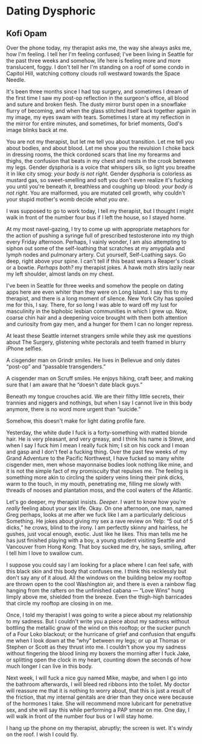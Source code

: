 # Dating Dysphoric
## Kofi Opam

Over the phone today, my therapist asks me, the way she always asks me, how I'm feeling. I tell her I'm feeling confused; I've been living in Seattle for the past three weeks and somehow, life here is feeling more and more translucent, foggy. I don't tell her I'm standing on a roof of some condo in Capitol Hill, watching cottony clouds roll westward towards the Space Needle.

It's been three months since I had top surgery, and sometimes I dream of the first time I saw my  post-op reflection in the surgeon's office, all blood and suture and broken flesh. The dusty mirror burst open in a snowflake flurry of becoming, and when the glass stitched itself back together again in my image, my eyes swam with tears. Sometimes I stare at my reflection in the mirror for entire minutes, and sometimes, for brief moments, God's image blinks back at me.

You are not my therapist, but let me tell you about transition. Let me tell you about bodies, and about blood. Let me show you the revulsion I choke back in dressing rooms, the thick cordoned scars that line my forearms and thighs, the confusion that beats in my chest and nests in the crook between my legs. Gender dysphoria is a voice that whispers silk, so light you breathe it in like city smog: _your body is not right_. Gender dysphoria is colorless as mustard gas, so sweet-smelling and soft you don't even realize it's fucking you until you're beneath it, breathless and coughing up blood: _your body is not right_. You are malformed, you are mutated cell growth, why couldn't your stupid mother's womb decide _what you are_.

I was supposed to go to work today, I tell my therapist, but I thought I might walk in front of the number four bus if I left the house, so I stayed home.

At my most navel-gazing, I try to come up with appropriate metaphors for the action of pushing a syringe full of prescribed testosterone into my thigh every Friday afternoon. Perhaps, I vainly wonder, I am also attempting to siphon out some of the self-loathing that scratches at my amygdala and lymph nodes and pulmonary artery. Cut yourself, Self-Loathing says. Go deep, right above your spine. I can't tell if this beast wears a Reaper's cloak or a bowtie. _Perhaps both?_ my therapist jokes. A hawk moth stirs lazily near my left shoulder, almost lands on my chest.

I've been in Seattle for three weeks and somehow the people on dating apps here are even whiter than they were on Long Island. I say this to my therapist, and there is a long moment of silence. New York City has spoiled me for this, I say. There, for so long I was able to ward off my lust for masculinity in the biphobic lesbian communities in which I grew up. Now, coarse chin hair and a deepening voice brought with them both attention and curiosity from gay men, and a hunger for them I can no longer repress.

At least these Seattle internet strangers smile while they ask me questions about The Surgery, glistening white pectorals and teeth framed in blurry iPhone selfies.

A cisgender man on Grindr smiles. He lives in Bellevue and only dates “post-op” and “passable transgenders.”

A cisgender man on Scruff smiles. He enjoys hiking, craft beer, and making sure that I am aware that he “doesn't date black guys.”

Beneath my tongue crouches acid. We are their filthy little secrets, their trannies and niggers and nothings, but when I say I cannot live in this body anymore, there is no word more urgent than “suicide.”

Somehow, this doesn't make for light dating profile fare.

Yesterday, the white dude I fuck is a forty-something with matted blonde hair. He is very pleasant, and very greasy, and I think his name is Steve, and when I say I fuck him I mean I really fuck him; I sit on his cock and I moan and gasp and I don't feel a fucking thing. Over the past few weeks of my Grand Adventure to the Pacific Northwest, I have fucked so many white cisgender men, men whose mayonnaise bodies look nothing like mine, and it is not the simple fact of my promiscuity that repulses me. The feeling is something more akin to circling the spidery veins lining their pink dicks, warm to the touch, in my mouth, penetrating me, filling me slowly with threads of nooses and plantation moss, and the cool waters of the Atlantic.

Let's go deeper, my therapist insists. _Deeper_. I want to know how you're _really_ feeling about your sex life. Okay. On one afternoon, one man, named Greg perhaps, looks at me after we fuck like I am a particularly delicious Something. He jokes about giving my sex a rave review on Yelp: “5 out of 5 dicks,” he crows, blind to the irony. I am perfectly skinny and hairless, he gushes, just vocal enough, exotic. Just like he likes. This man tells me he has just finished playing with a boy, a young student visiting Seattle and Vancouver from Hong Kong. That boy sucked me dry, he says, smiling, after I tell him I love to swallow cum.

I suppose you could say I am looking for a place where I can feel safe, with this black skin and this body that confuses me. I think this recklessly but don't say any of it aloud. All the windows on the building below my rooftop are thrown open to the cool Washington air, and there is even a rainbow flag hanging from the rafters on the unfinished cabana — “Love Wins” hung limply above me, shielded from the breeze. Even the thigh-high barricades that circle my rooftop are closing in on me.

Once, I told my therapist I was going to write a piece about my relationship to my sadness. But I couldn't write you a piece about my sadness without bottling the metallic gnaw of the wind on this rooftop; or the sucker punch of a Four Loko blackout; or the hurricane of grief and confusion that engulfs me when I look down at the “why” between my legs; or up at Thomas or Stephen or Scott as they thrust into me. I couldn't show you my sadness without fingering the blood lining my boxers the morning after I fuck Jake, or splitting open the clock in my heart, counting down the seconds of how much longer I can live in this body.

Next week, I will fuck a nice guy named Mike, maybe, and when I go into the bathroom afterwards, I will bleed red ribbons into the toilet. My doctor will reassure me that it is nothing to worry about, that this is just a result of the friction, that my internal genitals are drier than they once were because of the hormones I take. She will recommend more lubricant for penetrative sex, and she will say this while performing a PAP smear on me. One day, I will walk in front of the number four bus or I will stay home.

I hang up the phone on my therapist, abruptly; the screen is wet. It's windy on the roof. I wish I could fly.

